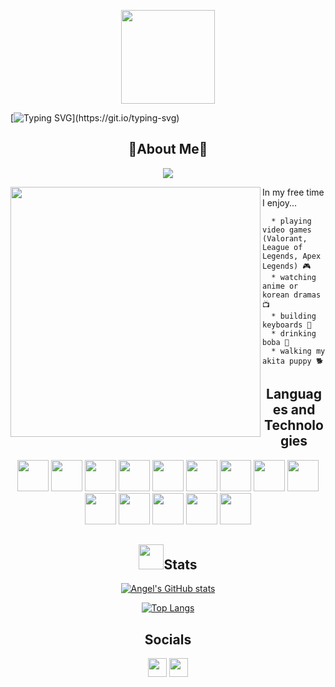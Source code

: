 <p align="center"><img src="https://static.wikia.nocookie.net/kirby-live-radio/images/2/24/Parasol_Kirby.gif/revision/latest?cb=20200816131509" style="width:150px;"></p>

[![Typing SVG](https://readme-typing-svg.herokuapp.com?size=24&color=FFD8D8&center=true&vCenter=true&width=1012&lines=Hello...;Thank+you+for+landing+on+my+github!;My+name+is+Angel+%E0%B8%85%5E%E2%80%A2%EF%BB%8C%E2%80%A2%5E%E0%B8%85;Enjoy+your+stay.)](https://git.io/typing-svg)

<h2 align="center"> 🌻About Me🌻 </h2>

<div align="center"> 
   
   ![](https://komarev.com/ghpvc/?username=AngelShuWei&color=ffd1dc)
</div>

<p>
<!--    <img align="left" src="https://live.staticflickr.com/65535/52094508374_1b9f1f8fe1_k.jpg" style="width:400px" />  -->
   <img align="left" src="https://c.tenor.com/V7_Qmj3CqhkAAAAd/anya-anya-forger.gif" width="400" /> 
   
   In my free time I enjoy...
   
      * playing video games (Valorant, League of Legends, Apex Legends) 🎮
      * watching anime or korean dramas 📺
      * building keyboards 🎹
      * drinking boba 🍵
      * walking my akita puppy 🐕

</p>

<h2 align="center"> Languages and Technologies </h2>
<div align="center">
   <img src="https://cdn.jsdelivr.net/gh/devicons/devicon/icons/javascript/javascript-plain.svg" style="width:50px" />
   <img src="https://svgshare.com/i/931.svg" style="width:50px;" />
   <img src="https://seeklogo.com/images/N/nodejs-logo-FBE122E377-seeklogo.com.png" style="width:50px;" />
   <img src="https://cdn.jsdelivr.net/gh/devicons/devicon/icons/react/react-original-wordmark.svg" style="width:50px;" />
   <img src="https://cdn.jsdelivr.net/gh/devicons/devicon/icons/redux/redux-original.svg" style="width:50px;" />
   <img src="https://seeklogo.com/images/P/python-logo-A32636CAA3-seeklogo.com.png" style="width:50px;" />
   <img src="https://seeklogo.com/images/F/flask-logo-44C507ABB7-seeklogo.com.png" style="width:50px;" />
   <img src="https://cdn.jsdelivr.net/gh/devicons/devicon/icons/postgresql/postgresql-original-wordmark.svg" style="width:50px;" />
   <img src="https://cdn.jsdelivr.net/gh/devicons/devicon/icons/sequelize/sequelize-plain-wordmark.svg" style="width:50px;" />
   <img src="https://cdn.jsdelivr.net/gh/devicons/devicon/icons/html5/html5-plain-wordmark.svg" style="width:50px;" />
   <img src="https://cdn.jsdelivr.net/gh/devicons/devicon/icons/css3/css3-plain-wordmark.svg" style="width:50px;" />
   <img src="https://cdn.jsdelivr.net/gh/devicons/devicon/icons/vscode/vscode-original-wordmark.svg" style="width:50px;" />
   <img src="https://cdn.jsdelivr.net/gh/devicons/devicon/icons/heroku/heroku-plain-wordmark.svg" style="width:50px;" />
   <img src="https://seeklogo.com/images/A/aws-s3-simple-storage-service-logo-B280D33C1B-seeklogo.com.png" style="width:50px;" />
</div>

<h2 align="center"><img height="40" src="https://raw.githubusercontent.com/innng/innng/master/assets/kyubey.gif">Stats</h2>

<div align="center"> 
   
   [![Angel's GitHub stats](https://github-readme-stats.vercel.app/api?username=AngelShuWei&theme=calm&text_color=d7e3fc&title_color=a69ecd)](https://github.com/angelshuwei/github-readme-stats)

   [![Top Langs](https://github-readme-stats.vercel.app/api/top-langs/?username=AngelShuWei&layout=compact&theme=calm&text_color=d7e3fc&title_color=a69ecd)](https://github.com/AngelShuWei/github-readme-stats)
</div>

<h2 align="center">Socials</h2>
<div align="center">
   <a href="https://www.linkedin.com/in/angel-wei-21952b16a/" target="_blank" target="_blank"><img src="https://cdn-icons-png.flaticon.com/512/174/174857.png"            style="width:30px;" /></a>
   <a href="https://angel.co/u/angel-wei-1" target="_blank"><img src="https://www.svgimages.com/svg-image/s7/angellist-logo-256x256.png" style="width:30px;" /></a>
</div>

<!--
**AngelShuWei/AngelShuWei** is a ✨ _special_ ✨ repository because its `README.md` (this file) appears on your GitHub profile.

Here are some ideas to get you started:

- 🔭 I’m currently working on ........
- 🌱 I’m currently learning ...
- 👯 I’m looking to collaborate on ...
- 🤔 I’m looking for help with ...
- 💬 Ask me about ...
- 📫 How to reach me: ...
- 😄 Pronouns: ...
- ⚡ Fun fact: ...
-->
